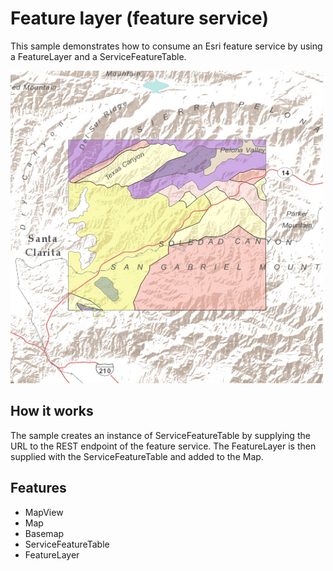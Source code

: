 # Feature layer (feature service)

This sample demonstrates how to consume an Esri feature service by using a FeatureLayer and a ServiceFeatureTable.

![](screenshot.png)

## How it works

The sample creates an instance of ServiceFeatureTable by supplying the URL to the REST endpoint of the feature service. The FeatureLayer is then supplied with the ServiceFeatureTable and added to the Map.

## Features
- MapView
- Map
- Basemap
- ServiceFeatureTable
- FeatureLayer
